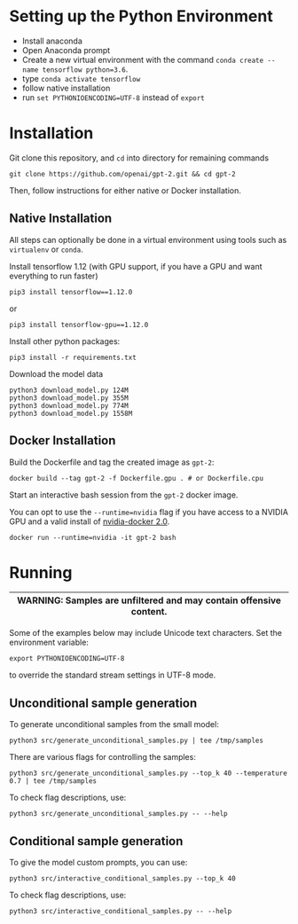# Setting up the Python Environment
- Install anaconda
- Open Anaconda prompt
- Create a new virtual environment with the command ``conda create --name tensorflow python=3.6``.
- type ``conda activate tensorflow``
- follow native installation
-  run ```set PYTHONIOENCODING=UTF-8``` instead of ```export```


# Installation

Git clone this repository, and `cd` into directory for remaining commands
```
git clone https://github.com/openai/gpt-2.git && cd gpt-2
```

Then, follow instructions for either native or Docker installation.

## Native Installation

All steps can optionally be done in a virtual environment using tools such as `virtualenv` or `conda`.

Install tensorflow 1.12 (with GPU support, if you have a GPU and want everything to run faster)
```
pip3 install tensorflow==1.12.0
```
or
```
pip3 install tensorflow-gpu==1.12.0
```

Install other python packages:
```
pip3 install -r requirements.txt
```

Download the model data
```
python3 download_model.py 124M
python3 download_model.py 355M
python3 download_model.py 774M
python3 download_model.py 1558M
```

## Docker Installation

Build the Dockerfile and tag the created image as `gpt-2`:
```
docker build --tag gpt-2 -f Dockerfile.gpu . # or Dockerfile.cpu
```

Start an interactive bash session from the `gpt-2` docker image.

You can opt to use the `--runtime=nvidia` flag if you have access to a NVIDIA GPU
and a valid install of [nvidia-docker 2.0](https://github.com/nvidia/nvidia-docker/wiki/Installation-(version-2.0)).
```
docker run --runtime=nvidia -it gpt-2 bash
```

# Running

| WARNING: Samples are unfiltered and may contain offensive content. |
| --- |

Some of the examples below may include Unicode text characters. Set the environment variable:
```
export PYTHONIOENCODING=UTF-8
```
to override the standard stream settings in UTF-8 mode.

## Unconditional sample generation

To generate unconditional samples from the small model:
```
python3 src/generate_unconditional_samples.py | tee /tmp/samples
```
There are various flags for controlling the samples:
```
python3 src/generate_unconditional_samples.py --top_k 40 --temperature 0.7 | tee /tmp/samples
```

To check flag descriptions, use:
```
python3 src/generate_unconditional_samples.py -- --help
```

## Conditional sample generation

To give the model custom prompts, you can use:
```
python3 src/interactive_conditional_samples.py --top_k 40
```

To check flag descriptions, use:
```
python3 src/interactive_conditional_samples.py -- --help
```
